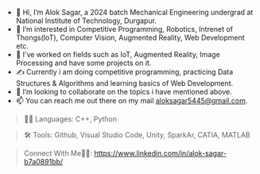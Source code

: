 - 👋 Hi, I’m Alok Sagar, a 2024 batch Mechanical Engineering undergrad at National Institute of Technology, Durgapur.
- 👀 I’m interested in Competitive Programming, Robotics, Intrenet of Thongs(IoT), Computer Vision, Augmented Reality, Web Development etc.
- 🌱 I've worked on fields such as IoT, Augmented Reality, Image Processing and have some projects on it.
- ✍️ Currently i am doing competitive programming, practicing Data Structures & Algorithms and learning basics of Web Development.
- 💞️ I’m looking to collaborate on the topics i have mentioned above.
- 📫 You can reach me out there on my mail aloksagar5445@gmail.com.

> 👨‍🏫 Languages: C++, Python

> 🛠️ Tools: Github, Visual Studio Code, Unity, SparkAr, CATIA, MATLAB

> Connect With Me🤜🤛:
  https://www.linkedin.com/in/alok-sagar-b7a0891bb/



<!---
Alok5445Sagar/Alok5445Sagar is a ✨ special ✨ repository because its `README.md` (this file) appears on your GitHub profile.
You can click the Preview link to take a look at your changes.
--->
